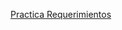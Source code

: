 [Practica Requerimientos](https://github.com/AndresSantiago08/Practicas_INTRO_FrontEnd/files/8159127/Requerimientos.docx)

